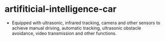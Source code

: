 # artifiticial-intelligence-car
* Equipped with ultrasonic, infrared tracking, camera and other sensors to achieve manual driving, automatic tracking, ultrasonic obstacle avoidance, video transmission and other functions.
